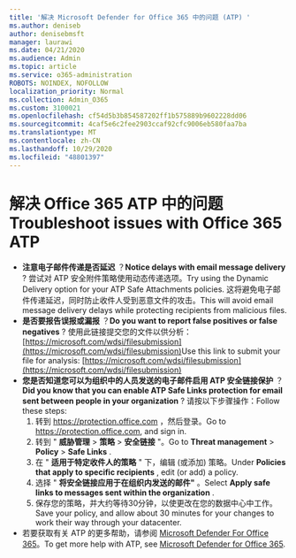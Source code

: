 ```yaml
---
title: '解决 Microsoft Defender for Office 365 中的问题 (ATP) '
ms.author: deniseb
author: denisebmsft
manager: laurawi
ms.date: 04/21/2020
ms.audience: Admin
ms.topic: article
ms.service: o365-administration
ROBOTS: NOINDEX, NOFOLLOW
localization_priority: Normal
ms.collection: Admin_O365
ms.custom: 3100021
ms.openlocfilehash: cf54d5b3b854587202ff1b575889b9602228dd06
ms.sourcegitcommit: 4caf5e6c2fee2903ccaf92cfc9006eb580faa7ba
ms.translationtype: MT
ms.contentlocale: zh-CN
ms.lasthandoff: 10/29/2020
ms.locfileid: "48801397"
---
```

# <a name="troubleshoot-issues-with-office-365-atp"></a><span data-ttu-id="338cb-102">解决 Office 365 ATP 中的问题</span><span class="sxs-lookup"><span data-stu-id="338cb-102">Troubleshoot issues with Office 365 ATP</span></span>

- <span data-ttu-id="338cb-103">**注意电子邮件传递是否延迟** ？</span><span class="sxs-lookup"><span data-stu-id="338cb-103">**Notice delays with email message delivery** ?</span></span> <span data-ttu-id="338cb-104">尝试对 ATP 安全附件策略使用动态传递选项。</span><span class="sxs-lookup"><span data-stu-id="338cb-104">Try using the Dynamic Delivery option for your ATP Safe Attachments policies.</span></span> <span data-ttu-id="338cb-105">这将避免电子邮件传递延迟，同时防止收件人受到恶意文件的攻击。</span><span class="sxs-lookup"><span data-stu-id="338cb-105">This will avoid email message delivery delays while protecting recipients from malicious files.</span></span>
- <span data-ttu-id="338cb-106">**是否要报告误报或漏报** ？</span><span class="sxs-lookup"><span data-stu-id="338cb-106">**Do you want to report false positives or false negatives** ?</span></span> <span data-ttu-id="338cb-107">使用此链接提交您的文件以供分析： [https://microsoft.com/wdsi/filesubmission](https://microsoft.com/wdsi/filesubmission)</span><span class="sxs-lookup"><span data-stu-id="338cb-107">Use this link to submit your file for analysis: [https://microsoft.com/wdsi/filesubmission](https://microsoft.com/wdsi/filesubmission)</span></span>
- <span data-ttu-id="338cb-108">**您是否知道您可以为组织中的人员发送的电子邮件启用 ATP 安全链接保护** ？</span><span class="sxs-lookup"><span data-stu-id="338cb-108">**Did you know that you can enable ATP Safe Links protection for email sent between people in your organization** ?</span></span> <span data-ttu-id="338cb-109">请按以下步骤操作：</span><span class="sxs-lookup"><span data-stu-id="338cb-109">Follow these steps:</span></span>
    1. <span data-ttu-id="338cb-110">转到 https://protection.office.com ，然后登录。</span><span class="sxs-lookup"><span data-stu-id="338cb-110">Go to https://protection.office.com, and sign in.</span></span>
    2. <span data-ttu-id="338cb-111">转到 " **威胁管理**  >  **策略**  >  **安全链接** "。</span><span class="sxs-lookup"><span data-stu-id="338cb-111">Go to **Threat management** > **Policy** > **Safe Links** .</span></span>
    3. <span data-ttu-id="338cb-112">在 " **适用于特定收件人的策略** " 下，编辑 (或添加) 策略。</span><span class="sxs-lookup"><span data-stu-id="338cb-112">Under **Policies that apply to specific recipients** , edit (or add) a policy.</span></span>
    4. <span data-ttu-id="338cb-113">选择 " **将安全链接应用于在组织内发送的邮件"** 。</span><span class="sxs-lookup"><span data-stu-id="338cb-113">Select **Apply safe links to messages sent within the organization** .</span></span>
    5. <span data-ttu-id="338cb-114">保存您的策略，并大约等待30分钟，以使更改在您的数据中心中工作。</span><span class="sxs-lookup"><span data-stu-id="338cb-114">Save your policy, and allow about 30 minutes for your changes to work their way through your datacenter.</span></span>
- <span data-ttu-id="338cb-115">若要获取有关 ATP 的更多帮助，请参阅 [Microsoft Defender For Office 365](https://docs.microsoft.com/microsoft-365/security/office-365-security/office-365-atp)。</span><span class="sxs-lookup"><span data-stu-id="338cb-115">To get more help with ATP, see [Microsoft Defender for Office 365](https://docs.microsoft.com/microsoft-365/security/office-365-security/office-365-atp).</span></span>